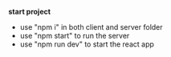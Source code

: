 **start project**
- use "npm i" in both client and server folder
- use "npm start" to run the server
- use "npm run dev" to start  the react app
